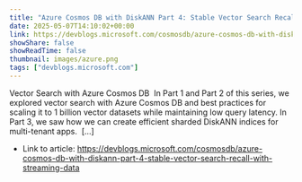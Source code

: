 ```yaml
---
title: "Azure Cosmos DB with DiskANN Part 4: Stable Vector Search Recall with Streaming Data"
date: 2025-05-07T14:10:02+00:00
link: https://devblogs.microsoft.com/cosmosdb/azure-cosmos-db-with-diskann-part-4-stable-vector-search-recall-with-streaming-data
showShare: false
showReadTime: false
thumbnail: images/azure.png
tags: ["devblogs.microsoft.com"]
---
```

Vector Search with Azure Cosmos DB  In Part 1 and Part 2 of this series, we explored vector search with Azure Cosmos DB and best practices for scaling it to 1 billion vector datasets while maintaining low query latency. In Part 3, we saw how we can create efficient sharded DiskANN indices for multi-tenant apps.  […]

- Link to article: https://devblogs.microsoft.com/cosmosdb/azure-cosmos-db-with-diskann-part-4-stable-vector-search-recall-with-streaming-data
